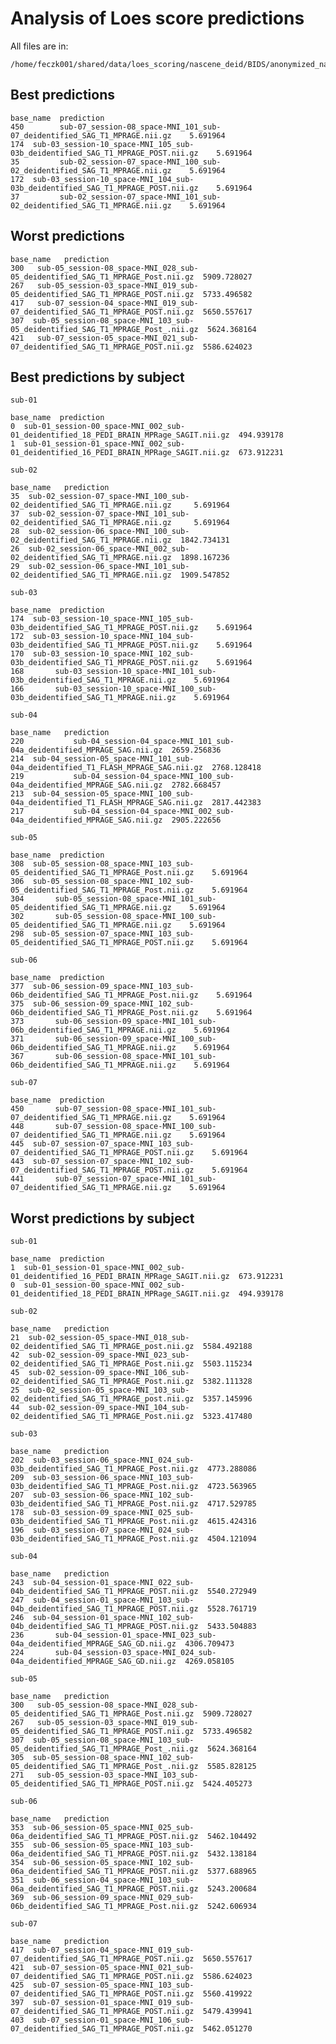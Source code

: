 Analysis of Loes score predictions
==================================

All files are in:
    
    /home/feczk001/shared/data/loes_scoring/nascene_deid/BIDS/anonymized_names/
     
Best predictions
----------------
    base_name  prediction
    450        sub-07_session-08_space-MNI_101_sub-07_deidentified_SAG_T1_MPRAGE.nii.gz    5.691964
    174  sub-03_session-10_space-MNI_105_sub-03b_deidentified_SAG_T1_MPRAGE_POST.nii.gz    5.691964
    35         sub-02_session-07_space-MNI_100_sub-02_deidentified_SAG_T1_MPRAGE.nii.gz    5.691964
    172  sub-03_session-10_space-MNI_104_sub-03b_deidentified_SAG_T1_MPRAGE_POST.nii.gz    5.691964
    37         sub-02_session-07_space-MNI_101_sub-02_deidentified_SAG_T1_MPRAGE.nii.gz    5.691964

Worst predictions
-----------------
    base_name   prediction
    300   sub-05_session-08_space-MNI_028_sub-05_deidentified_SAG_T1_MPRAGE_Post.nii.gz  5909.728027
    267   sub-05_session-03_space-MNI_019_sub-05_deidentified_SAG_T1_MPRAGE_POST.nii.gz  5733.496582
    417   sub-07_session-04_space-MNI_019_sub-07_deidentified_SAG_T1_MPRAGE_POST.nii.gz  5650.557617
    307  sub-05_session-08_space-MNI_103_sub-05_deidentified_SAG_T1_MPRAGE_Post_.nii.gz  5624.368164
    421   sub-07_session-05_space-MNI_021_sub-07_deidentified_SAG_T1_MPRAGE_POST.nii.gz  5586.624023

Best predictions by subject
---------------------------
    sub-01
                                                                                   base_name  prediction
    0  sub-01_session-00_space-MNI_002_sub-01_deidentified_18_PEDI_BRAIN_MPRage_SAGIT.nii.gz  494.939178
    1  sub-01_session-01_space-MNI_002_sub-01_deidentified_16_PEDI_BRAIN_MPRage_SAGIT.nii.gz  673.912231
    
    sub-02
                                                                       base_name   prediction
    35  sub-02_session-07_space-MNI_100_sub-02_deidentified_SAG_T1_MPRAGE.nii.gz     5.691964
    37  sub-02_session-07_space-MNI_101_sub-02_deidentified_SAG_T1_MPRAGE.nii.gz     5.691964
    28  sub-02_session-06_space-MNI_100_sub-02_deidentified_SAG_T1_MPRAGE.nii.gz  1842.734131
    26  sub-02_session-06_space-MNI_002_sub-02_deidentified_SAG_T1_MPRAGE.nii.gz  1898.167236
    29  sub-02_session-06_space-MNI_101_sub-02_deidentified_SAG_T1_MPRAGE.nii.gz  1909.547852
    
    sub-03
                                                                              base_name  prediction
    174  sub-03_session-10_space-MNI_105_sub-03b_deidentified_SAG_T1_MPRAGE_POST.nii.gz    5.691964
    172  sub-03_session-10_space-MNI_104_sub-03b_deidentified_SAG_T1_MPRAGE_POST.nii.gz    5.691964
    170  sub-03_session-10_space-MNI_102_sub-03b_deidentified_SAG_T1_MPRAGE_POST.nii.gz    5.691964
    168       sub-03_session-10_space-MNI_101_sub-03b_deidentified_SAG_T1_MPRAGE.nii.gz    5.691964
    166       sub-03_session-10_space-MNI_100_sub-03b_deidentified_SAG_T1_MPRAGE.nii.gz    5.691964
    
    sub-04
                                                                               base_name   prediction
    220           sub-04_session-04_space-MNI_101_sub-04a_deidentified_MPRAGE_SAG.nii.gz  2659.256836
    214  sub-04_session-05_space-MNI_101_sub-04a_deidentified_T1_FLASH_MPRAGE_SAG.nii.gz  2768.128418
    219           sub-04_session-04_space-MNI_100_sub-04a_deidentified_MPRAGE_SAG.nii.gz  2782.668457
    213  sub-04_session-05_space-MNI_100_sub-04a_deidentified_T1_FLASH_MPRAGE_SAG.nii.gz  2817.442383
    217           sub-04_session-04_space-MNI_002_sub-04a_deidentified_MPRAGE_SAG.nii.gz  2905.222656
    
    sub-05
                                                                             base_name  prediction
    308  sub-05_session-08_space-MNI_103_sub-05_deidentified_SAG_T1_MPRAGE_Post.nii.gz    5.691964
    306  sub-05_session-08_space-MNI_102_sub-05_deidentified_SAG_T1_MPRAGE_Post.nii.gz    5.691964
    304       sub-05_session-08_space-MNI_101_sub-05_deidentified_SAG_T1_MPRAGE.nii.gz    5.691964
    302       sub-05_session-08_space-MNI_100_sub-05_deidentified_SAG_T1_MPRAGE.nii.gz    5.691964
    298  sub-05_session-07_space-MNI_103_sub-05_deidentified_SAG_T1_MPRAGE_POST.nii.gz    5.691964
    
    sub-06
                                                                              base_name  prediction
    377  sub-06_session-09_space-MNI_103_sub-06b_deidentified_SAG_T1_MPRAGE_Post.nii.gz    5.691964
    375  sub-06_session-09_space-MNI_102_sub-06b_deidentified_SAG_T1_MPRAGE_Post.nii.gz    5.691964
    373       sub-06_session-09_space-MNI_101_sub-06b_deidentified_SAG_T1_MPRAGE.nii.gz    5.691964
    371       sub-06_session-09_space-MNI_100_sub-06b_deidentified_SAG_T1_MPRAGE.nii.gz    5.691964
    367       sub-06_session-08_space-MNI_101_sub-06b_deidentified_SAG_T1_MPRAGE.nii.gz    5.691964
    
    sub-07
                                                                             base_name  prediction
    450       sub-07_session-08_space-MNI_101_sub-07_deidentified_SAG_T1_MPRAGE.nii.gz    5.691964
    448       sub-07_session-08_space-MNI_100_sub-07_deidentified_SAG_T1_MPRAGE.nii.gz    5.691964
    445  sub-07_session-07_space-MNI_103_sub-07_deidentified_SAG_T1_MPRAGE_POST.nii.gz    5.691964
    443  sub-07_session-07_space-MNI_102_sub-07_deidentified_SAG_T1_MPRAGE_POST.nii.gz    5.691964
    441       sub-07_session-07_space-MNI_101_sub-07_deidentified_SAG_T1_MPRAGE.nii.gz    5.691964

Worst predictions by subject
----------------------------
    sub-01
                                                                                   base_name  prediction
    1  sub-01_session-01_space-MNI_002_sub-01_deidentified_16_PEDI_BRAIN_MPRage_SAGIT.nii.gz  673.912231
    0  sub-01_session-00_space-MNI_002_sub-01_deidentified_18_PEDI_BRAIN_MPRage_SAGIT.nii.gz  494.939178
    
    sub-02
                                                                            base_name   prediction
    21  sub-02_session-05_space-MNI_018_sub-02_deidentified_SAG_T1_MPRAGE_post.nii.gz  5584.492188
    42  sub-02_session-09_space-MNI_023_sub-02_deidentified_SAG_T1_MPRAGE_Post.nii.gz  5503.115234
    45  sub-02_session-09_space-MNI_106_sub-02_deidentified_SAG_T1_MPRAGE_Post.nii.gz  5382.111328
    25  sub-02_session-05_space-MNI_103_sub-02_deidentified_SAG_T1_MPRAGE_post.nii.gz  5357.145996
    44  sub-02_session-09_space-MNI_104_sub-02_deidentified_SAG_T1_MPRAGE_Post.nii.gz  5323.417480
    
    sub-03
                                                                              base_name   prediction
    202  sub-03_session-06_space-MNI_024_sub-03b_deidentified_SAG_T1_MPRAGE_Post.nii.gz  4773.288086
    209  sub-03_session-06_space-MNI_103_sub-03b_deidentified_SAG_T1_MPRAGE_Post.nii.gz  4723.563965
    207  sub-03_session-06_space-MNI_102_sub-03b_deidentified_SAG_T1_MPRAGE_Post.nii.gz  4717.529785
    178  sub-03_session-09_space-MNI_025_sub-03b_deidentified_SAG_T1_MPRAGE_Post.nii.gz  4615.424316
    196  sub-03_session-07_space-MNI_024_sub-03b_deidentified_SAG_T1_MPRAGE_Post.nii.gz  4504.121094
    
    sub-04
                                                                              base_name   prediction
    243  sub-04_session-01_space-MNI_022_sub-04b_deidentified_SAG_T1_MPRAGE_POST.nii.gz  5540.272949
    247  sub-04_session-01_space-MNI_103_sub-04b_deidentified_SAG_T1_MPRAGE_POST.nii.gz  5528.761719
    246  sub-04_session-01_space-MNI_102_sub-04b_deidentified_SAG_T1_MPRAGE_POST.nii.gz  5433.504883
    236       sub-04_session-01_space-MNI_023_sub-04a_deidentified_MPRAGE_SAG_GD.nii.gz  4306.709473
    224       sub-04_session-03_space-MNI_024_sub-04a_deidentified_MPRAGE_SAG_GD.nii.gz  4269.058105
    
    sub-05
                                                                              base_name   prediction
    300   sub-05_session-08_space-MNI_028_sub-05_deidentified_SAG_T1_MPRAGE_Post.nii.gz  5909.728027
    267   sub-05_session-03_space-MNI_019_sub-05_deidentified_SAG_T1_MPRAGE_POST.nii.gz  5733.496582
    307  sub-05_session-08_space-MNI_103_sub-05_deidentified_SAG_T1_MPRAGE_Post_.nii.gz  5624.368164
    305  sub-05_session-08_space-MNI_102_sub-05_deidentified_SAG_T1_MPRAGE_Post_.nii.gz  5585.828125
    271   sub-05_session-03_space-MNI_103_sub-05_deidentified_SAG_T1_MPRAGE_POST.nii.gz  5424.405273
    
    sub-06
                                                                              base_name   prediction
    353  sub-06_session-05_space-MNI_025_sub-06a_deidentified_SAG_T1_MPRAGE_POST.nii.gz  5462.104492
    355  sub-06_session-05_space-MNI_103_sub-06a_deidentified_SAG_T1_MPRAGE_POST.nii.gz  5432.138184
    354  sub-06_session-05_space-MNI_102_sub-06a_deidentified_SAG_T1_MPRAGE_POST.nii.gz  5377.688965
    351  sub-06_session-04_space-MNI_103_sub-06a_deidentified_SAG_T1_MPRAGE_POST.nii.gz  5243.200684
    369  sub-06_session-09_space-MNI_029_sub-06b_deidentified_SAG_T1_MPRAGE_Post.nii.gz  5242.606934
    
    sub-07
                                                                             base_name   prediction
    417  sub-07_session-04_space-MNI_019_sub-07_deidentified_SAG_T1_MPRAGE_POST.nii.gz  5650.557617
    421  sub-07_session-05_space-MNI_021_sub-07_deidentified_SAG_T1_MPRAGE_POST.nii.gz  5586.624023
    425  sub-07_session-05_space-MNI_103_sub-07_deidentified_SAG_T1_MPRAGE_POST.nii.gz  5560.419922
    397  sub-07_session-01_space-MNI_019_sub-07_deidentified_SAG_T1_MPRAGE_POST.nii.gz  5479.439941
    403  sub-07_session-01_space-MNI_106_sub-07_deidentified_SAG_T1_MPRAGE_POST.nii.gz  5462.051270
